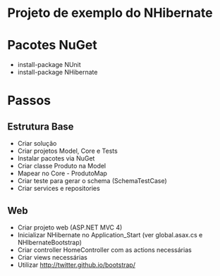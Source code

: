 # Projeto de exemplo do NHibernate

# Pacotes NuGet
- install-package NUnit
- install-package NHibernate

# Passos

## Estrutura Base

- Criar solução
- Criar projetos Model, Core e Tests
- Instalar pacotes via NuGet
- Criar classe Produto na Model
- Mapear no Core - ProdutoMap
- Criar teste para gerar o schema (SchemaTestCase)
- Criar services e repositories

## Web

- Criar projeto web (ASP.NET MVC 4)
- Inicializar NHibernate no Application_Start (ver global.asax.cs e NHIbernateBootstrap)
- Criar controller HomeController com as actions necessárias
- Criar views necessárias
- Utilizar http://twitter.github.io/bootstrap/

